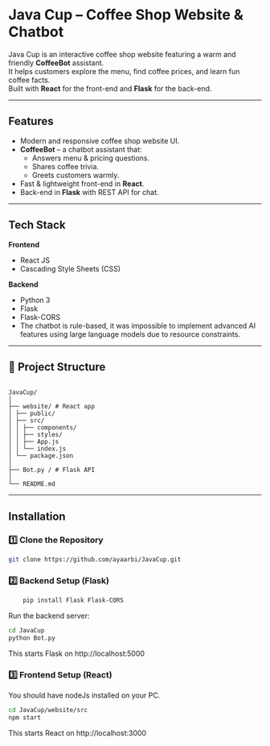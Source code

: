 # Java Cup – Coffee Shop Website & Chatbot

Java Cup is an interactive coffee shop website featuring a warm and friendly **CoffeeBot** assistant.  
It helps customers explore the menu, find coffee prices, and learn fun coffee facts.  
Built with **React** for the front-end and **Flask** for the back-end.

---

## Features

- Modern and responsive coffee shop website UI.
- **CoffeeBot** – a chatbot assistant that:
  - Answers menu & pricing questions.
  - Shares coffee trivia.
  - Greets customers warmly.
- Fast & lightweight front-end in **React**.
- Back-end in **Flask** with REST API for chat.

---

## Tech Stack

**Frontend**
- React JS
- Cascading Style Sheets (CSS)

**Backend**
- Python 3
- Flask
- Flask-CORS
- The chatbot is rule-based, it was impossible to implement advanced AI features using large language models due to resource constraints.

---

## 📂 Project Structure
```

JavaCup/
│
├── website/ # React app
│ ├── public/
│ ├── src/
│ │ ├── components/ 
│ │ ├── styles/
│ │ ├── App.js
│ │ └── index.js
│ └── package.json
│
├── Bot.py / # Flask API
│
└── README.md
```
---

## Installation

### 1️⃣ Clone the Repository
```bash
git clone https://github.com/ayaarbi/JavaCup.git
```

### 2️⃣ Backend Setup (Flask)
```bash
    pip install Flask Flask-CORS
```

Run the backend server:
```bash
cd JavaCup
python Bot.py
```
This starts Flask on http://localhost:5000

### 3️⃣ Frontend Setup (React)
You should have nodeJs installed on your PC.

```bash
cd JavaCup/website/src
npm start
```
This starts React on http://localhost:3000
